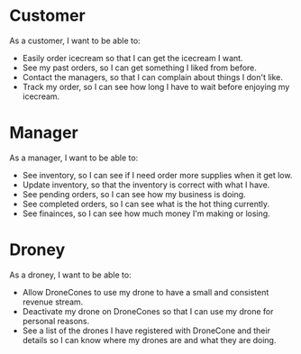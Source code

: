 # Customer

As a customer, I want to be able to:

- Easily order icecream so that I can get the icecream I want.
- See my past orders, so I can get something I liked from before.
- Contact the managers, so that I can complain about things I don't like.
- Track my order, so I can see how long I have to wait before enjoying my icecream.

# Manager

As a manager, I want to be able to:

- See inventory, so I can see if I need order more supplies when it get low.
- Update inventory, so that the inventory is correct with what I have.
- See pending orders, so I can see how my business is doing.
- See completed orders, so I can see what is the hot thing currently.
- See finainces, so I can see how much money I'm making or losing.

# Droney

As a droney, I want to be able to:

- Allow DroneCones to use my drone to have a small and consistent revenue stream.
- Deactivate my drone on DroneCones so that I can use my drone for personal reasons.
- See a list of the drones I have registered with DroneCone and their details so I can know where my drones are and what they are doing.
